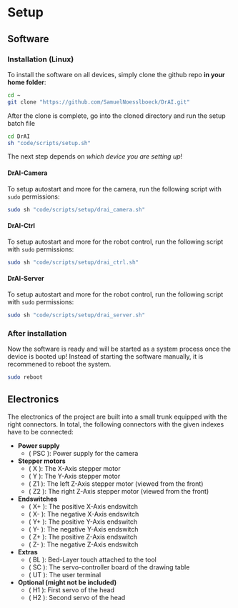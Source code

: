 # Setup

## Software

### Installation (Linux)

To install the software on all devices, simply clone the github repo **in your home folder**:

```sh
cd ~
git clone "https://github.com/SamuelNoesslboeck/DrAI.git"
```

After the clone is complete, go into the cloned directory and run the setup batch file

```sh
cd DrAI
sh "code/scripts/setup.sh"
```

The next step depends on *which device you are setting up*! 

#### DrAI-Camera

To setup autostart and more for the camera, run the following script with `sudo` permissions:

```sh
sudo sh "code/scripts/setup/drai_camera.sh"
```

#### DrAI-Ctrl

To setup autostart and more for the robot control, run the following script with `sudo` permissions:

```sh
sudo sh "code/scripts/setup/drai_ctrl.sh"
```

#### DrAI-Server

To setup autostart and more for the robot control, run the following script with `sudo` permissions:

```sh
sudo sh "code/scripts/setup/drai_server.sh"
```

### After installation

Now the software is ready and will be started as a system process once the device is booted up!
Instead of starting the software manually, it is recommened to reboot the system.

```sh
sudo reboot
```

## Electronics

The electronics of the project are built into a small trunk equipped with the right connectors. In total, the following connectors with the given indexes have to be connected:

- **Power supply**
  - ( PSC ): Power supply for the camera
- **Stepper motors**
  - ( X ): The X-Axis stepper motor
  - ( Y ): The Y-Axis stepper motor
  - ( Z1 ): The left Z-Axis stepper motor (viewed from the front)
  - ( Z2 ): The right Z-Axis stepper motor (viewed from the front)
- **Endswitches**
  - ( X+ ): The positive X-Axis endswitch
  - ( X- ): The negative X-Axis endswitch
  - ( Y+ ): The positive Y-Axis endswitch
  - ( Y- ): The negative Y-Axis endswitch
  - ( Z+ ): The positive Z-Axis endswitch
  - ( Z- ): The negative Z-Axis endswitch
- **Extras**
  - ( BL ): Bed-Layer touch attached to the tool
  - ( SC ): The servo-controller board of the drawing table
  - ( UT ): The user terminal
- **Optional (might not be included)**
  - ( H1 ): First servo of the head
  - ( H2 ): Second servo of the head